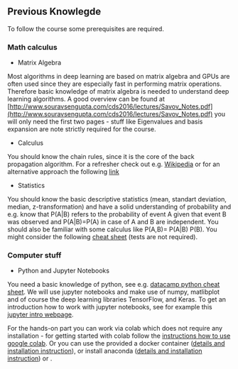 ## Previous Knowlegde

To follow the course some prerequisites are required. 


### Math calculus

* Matrix Algebra 

Most algorithms in deep learning are based on matrix algebra and GPUs are often used since they are especially fast in performing matrix operations. Therefore basic knowledge of matrix algebra is needed to understand deep learning algorithms.  A good overview can be found at [http://www.souravsengupta.com/cds2016/lectures/Savov_Notes.pdf](http://www.souravsengupta.com/cds2016/lectures/Savov_Notes.pdf) you will only need the first two pages - stuff like Eigenvalues and basis expansion are note strictly required for the course.

* Calculus

You should know the chain rules, since it is the core of the back propagation algorithm. For a refresher check out e.g. [Wikipedia](https://en.wikipedia.org/wiki/Chain_rule) or for an alternative approach the following [link](https://betterexplained.com/articles/derivatives-product-power-chain/)

* Statistics

You should know the basic descriptive statistics (mean, standart deviation, median, z-transformation) and have a solid understanding of probability and e.g. know that P(A\|B) refers to the probability of event A given that event B was observed and P(A\|B)=P(A) in case of A and B are independent. You should also be familiar with some calculus like P(A,B)= P(A\|B) P(B). You might consider the following [cheat sheet](http://web.mit.edu/~csvoss/Public/usabo/stats_handout.pdf) (tests are not required). 

### Computer stuff

* Python and Jupyter Notebooks

You need a basic knowledge of python, see e.g. [datacamp python cheat sheet](https://s3.amazonaws.com/assets.datacamp.com/blog_assets/PythonForDataScience.pdf). We will use jupyter notebooks and make use of numpy, matlibplot and of course the deep learning libraries TensorFlow, and Keras. To get an introduction how to work with jupyter notebooks, see for example this [jupyter intro webpage](https://jupyter.org/try).

For the hands-on part you can work via colab which does not require any installation - for getting started with colab follow the [instructions how to use google colab](co.md). Or you can use the provided a docker container ([details and installation instruction](docker.md)), or install anaconda ([details and installation instruction](anaconda.md)) or .

